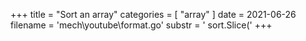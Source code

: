 +++
title = "Sort an array"
categories = [ "array" ]
date = 2021-06-26
filename = 'mech\youtube\format.go'
substr = ' sort.Slice('
+++
